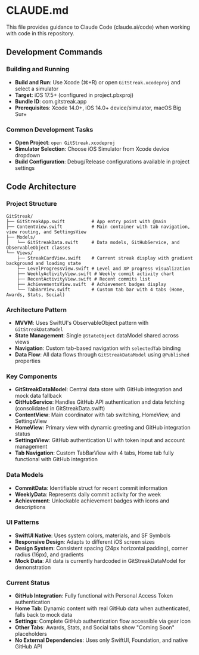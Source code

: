 # CLAUDE.md

This file provides guidance to Claude Code (claude.ai/code) when working with code in this repository.

## Development Commands

### Building and Running
- **Build and Run**: Use Xcode (⌘+R) or open `GitStreak.xcodeproj` and select a simulator
- **Target**: iOS 17.5+ (configured in project.pbxproj)
- **Bundle ID**: com.gitstreak.app
- **Prerequisites**: Xcode 14.0+, iOS 14.0+ device/simulator, macOS Big Sur+

### Common Development Tasks
- **Open Project**: `open GitStreak.xcodeproj`
- **Simulator Selection**: Choose iOS Simulator from Xcode device dropdown
- **Build Configuration**: Debug/Release configurations available in project settings

## Code Architecture

### Project Structure
```
GitStreak/
├── GitStreakApp.swift          # App entry point with @main
├── ContentView.swift           # Main container with tab navigation, view routing, and SettingsView
├── Models/
│   └── GitStreakData.swift     # Data models, GitHubService, and ObservableObject classes
└── Views/
    ├── StreakCardView.swift    # Current streak display with gradient background and loading state
    ├── LevelProgressView.swift # Level and XP progress visualization
    ├── WeeklyActivityView.swift # Weekly commit activity chart
    ├── RecentActivityView.swift # Recent commits list
    ├── AchievementsView.swift  # Achievement badges display
    └── TabBarView.swift        # Custom tab bar with 4 tabs (Home, Awards, Stats, Social)
```

### Architecture Pattern
- **MVVM**: Uses SwiftUI's ObservableObject pattern with `GitStreakDataModel`
- **State Management**: Single `@StateObject` dataModel shared across views
- **Navigation**: Custom tab-based navigation with `selectedTab` binding
- **Data Flow**: All data flows through `GitStreakDataModel` using `@Published` properties

### Key Components
- **GitStreakDataModel**: Central data store with GitHub integration and mock data fallback
- **GitHubService**: Handles GitHub API authentication and data fetching (consolidated in GitStreakData.swift)
- **ContentView**: Main coordinator with tab switching, HomeView, and SettingsView
- **HomeView**: Primary view with dynamic greeting and GitHub integration status
- **SettingsView**: GitHub authentication UI with token input and account management
- **Tab Navigation**: Custom TabBarView with 4 tabs, Home tab fully functional with GitHub integration

### Data Models
- **CommitData**: Identifiable struct for recent commit information
- **WeeklyData**: Represents daily commit activity for the week
- **Achievement**: Unlockable achievement badges with icons and descriptions

### UI Patterns
- **SwiftUI Native**: Uses system colors, materials, and SF Symbols
- **Responsive Design**: Adapts to different iOS screen sizes
- **Design System**: Consistent spacing (24px horizontal padding), corner radius (16px), and gradients
- **Mock Data**: All data is currently hardcoded in GitStreakDataModel for demonstration

### Current Status
- **GitHub Integration**: Fully functional with Personal Access Token authentication
- **Home Tab**: Dynamic content with real GitHub data when authenticated, falls back to mock data
- **Settings**: Complete GitHub authentication flow accessible via gear icon
- **Other Tabs**: Awards, Stats, and Social tabs show "Coming Soon" placeholders
- **No External Dependencies**: Uses only SwiftUI, Foundation, and native GitHub API